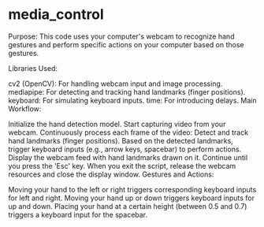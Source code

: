 # media_control
Purpose: This code uses your computer's webcam to recognize hand gestures and perform specific actions on your computer based on those gestures.

Libraries Used:

cv2 (OpenCV): For handling webcam input and image processing.
mediapipe: For detecting and tracking hand landmarks (finger positions).
keyboard: For simulating keyboard inputs.
time: For introducing delays.
Main Workflow:

Initialize the hand detection model.
Start capturing video from your webcam.
Continuously process each frame of the video:
Detect and track hand landmarks (finger positions).
Based on the detected landmarks, trigger keyboard inputs (e.g., arrow keys, spacebar) to perform actions.
Display the webcam feed with hand landmarks drawn on it.
Continue until you press the 'Esc' key.
When you exit the script, release the webcam resources and close the display window.
Gestures and Actions:

Moving your hand to the left or right triggers corresponding keyboard inputs for left and right.
Moving your hand up or down triggers keyboard inputs for up and down.
Placing your hand at a certain height (between 0.5 and 0.7) triggers a keyboard input for the spacebar.
